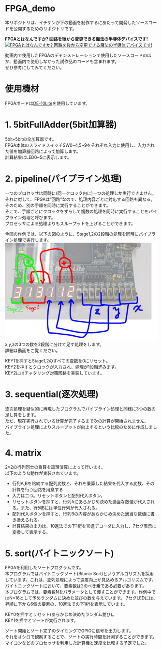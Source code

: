 # FPGA_demo
本リポジトリは、イチケンが下の動画を制作するにあたって開発したソースコードを公開するためのリポジトリです。  

**FPGAとはなんですか? 回路を後から変更できる魔法の半導体デバイスです!**
[![FPGAとはなんですか? 回路を後から変更できる魔法の半導体デバイスです!](http://img.youtube.com/vi/Bshfxr6OESU/0.jpg)](https://www.youtube.com/watch?v=Bshfxr6OESU)  

動画内で使用したFPGAのデモンストレーションで使用したソースコードのほか、動画内で使用しなかった試作品のコードも含まれます。  
ぜひ参考にしてみてください。
# 使用機材
FPGAボードは[DE-10Lite](https://www.digikey.jp/ja/products/detail/terasic-inc/P0466/6230089)を使用しています。  

# 1. 5bitFullAdder(5bit加算器)
5bit+5bitの全加算器です。  
FPGA本体のスライドスイッチSW0~4,5~9をそれぞれ入力に使用し、入力された値を加算器回路によって加算します。  
計算結果はLED0~5に表示します。  

# 2. pipeline(パイプライン処理)
一つのプロセッサは同時に(同一クロック内に)一つの処理しか実行できません。  
それに対して、FPGAは“回路”なので、処理内容ごとに対応する回路も異なる。そのため、別の手順を同時に実行することができます。  
そこで、手順ごとにクロックをずらして複数の処理を同時に実行することをパイプライン処理と呼びます。  
プロセッサによる処理よりもスループットを上げることができます。

今回の作例では、以下の図のように、Stage1,2の2段階の処理を同時にパイプライン処理で実行します。  
![Pipeline](pic/pipeline.png)  
x,y,zの3つの数を2段階に分けて足す処理をします。  
詳細は動画をご覧ください。  

KEY1を押すとStage1,2のすべての変数を0にリセット。  
KEY2を押すとクロックが入力され、処理が1段階進みます。  
KEY2にはチャタリング対策回路を実装しています。

# 3. sequential(逐次処理)
逐次処理を疑似的に再現したプログラムでパイプライン処理と同様に3つの数の足し算をします。  
ただ、現在実行されている計算が完了するまで次の計算が開始されません。  
パイプライン処理によりスループットが向上するという比較のために作成しました。  

# 4. matrix
2*2の行列同士の乗算を論理演算によって行います。  
以下のような動作が実装されています。  
- 行列A,Bを格納する配列変数と、それを乗算した結果を代入する変数、その計算を行う回路を用意する
- 入力は二つ。リセットボタンと配列代入ボタン。
- リセットボタンを押すと、行列Aにあらかじめ決めた適当な数値が代入される。また、行列Bには単位行列が代入される。
- 配列代入ボタンを押すと、行列Bの内容があらかじめ決めた適当な数値に書き換えられる。
- 計算結果の出力は、10進法での下1桁を10進デコーダに入力し、7セグ表示に変換して表示する。

# 5. sort(バイトニックソート)
FPGAを利用したソートプログラムです。   
本プログラムではバイトニックソート(Bitonic Sort)というアルゴリズムを採用しています。これは、並列処理によって速度向上が見込めるアルゴリズムです。  
バイトニックソートにおいて、要素数は2のべき乗である必要があります。  
本プログラムでは、要素数Nをパラメータとして渡すことができます。作例中ではN=16として予めランダムに決めた並びの数を与えています。
7セグLEDには、昇順に下から6個の要素の、10進法での下1桁を表示しています。  

KEY0を押すとリセット(あらかじめ決めたランダム並び)。  
KEY1を押すとソートが実行されます。  

ソート開始とソート完了のタイミングでGPIOに信号を出力します。  
それをオシロで観察することで、ソートの実行時間を計測することができます。  
マイコンなどのプロセッサを利用した計算機と速度を比較する予定でした。  




